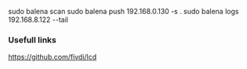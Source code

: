 

sudo balena scan
sudo balena push 192.168.0.130 -s .
sudo balena logs 192.168.8.122 --tail


### Usefull links
https://github.com/fivdi/lcd